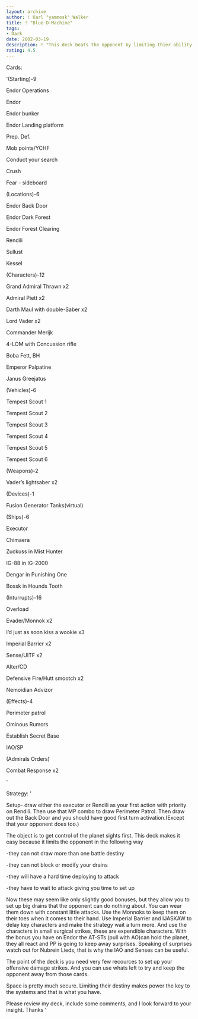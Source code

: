 ```yaml
---
layout: archive
author: ! Karl "yammosk" Walker
title: ! "Blue D-Machine"
tags:
- Dark
date: 2002-03-19
description: ! "This deck beats the opponent by limiting thier ability to disturb your strategy."
rating: 4.5
---
```

Cards: 

'(Starting)-9

Endor Operations

Endor

Endor bunker

Endor Landing platform

Prep. Def.

Mob points/YCHF

Conduct your search

Crush

Fear - sideboard


(Locations)-6

Endor Back Door

Endor Dark Forest

Endor Forest Clearing

Rendili

Sullust

Kessel


(Characters)-12

Grand Admiral Thrawn x2

Admiral Piett x2

Darth Maul with double-Saber x2

Lord Vader x2

Commander Merijk

4-LOM with Concussion rifle

Boba Fett, BH

Emperor Palpatine

Janus Greejatus


(Vehicles)-6

Tempest Scout 1

Tempest Scout 2

Tempest Scout 3

Tempest Scout 4

Tempest Scout 5

Tempest Scout 6


(Weapons)-2

Vader’s lightsaber x2


(Devices)-1

Fusion Generator Tanks(virtual)


(Ships)-6

Executor

Chimaera

Zuckuss in Mist Hunter

IG-88 in IG-2000

Dengar in Punishing One

Bossk in Hounds Tooth


(Inturrupts)-16

Overload

Evader/Monnok x2

I’d just as soon kiss a wookie x3

Imperial Barrier x2

Sense/UITF x2

Alter/CD 

Defensive Fire/Hutt smootch x2

Nemoidian Advizor


(Effects)-4

Perimeter patrol

Ominous Rumors

Establish Secret Base

IAO/SP


(Admirals Orders)

Combat Response x2



'

Strategy: '

Setup- draw either the executor or Rendili as your first action with priority on Rendili. Then use that MP combo to draw Perimeter Patrol. Then draw out the Back Door and you should have good first turn activation.(Except that your opponent does too.)

  The object is to get control of the planet sights first. This deck makes it easy because it limits the opponent in the following way

-they can not draw more than one battle destiny

-they can not block or modify your drains

-they will have a hard time deploying to attack

-they have to wait to attack giving you time to set up

Now these may seem like only slightly good bonuses, but they allow you to set up big drains that the opponent can do nothing about. You can wear them down with constant little attacks. Use the Monnoks to keep them on their toes when it comes to their hand. Use Imperial Barrier and IJASKAW to delay key characters and make the strategy wait a turn more. And use the characters in small surgical strikes, these are expendible characters. With the bonus you have on Endor the AT-STs (pull with AO)can hold the planet, they all react and PP is going to keep away surprises. Speaking of surprises watch out for Nubrein Lieds, that is why the IAO and Senses can be useful.

 The point of the deck is you need very few recources to set up your offensive damage strikes. And you can use whats left to try and keep the opponent away from those cards. 

  Space is pretty much secure. Limiting their destiny makes power the key to the systems and that is what you have.

  Please review my deck, include some comments, and I look forward to your insight. Thanks '